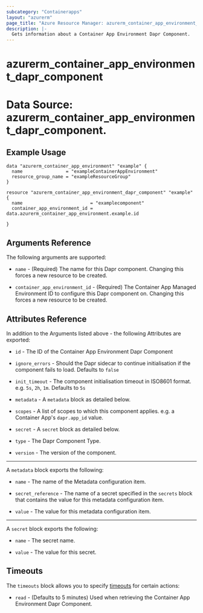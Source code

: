 ```yaml
---
subcategory: "Containerapps"
layout: "azurerm"
page_title: "Azure Resource Manager: azurerm_container_app_environment_dapr_component"
description: |-
  Gets information about a Container App Environment Dapr Component.
---
```


# azurerm_container_app_environment_dapr_component

# Data Source: azurerm_container_app_environment_dapr_component.

## Example Usage

```hcl
data "azurerm_container_app_environment" "example" {
  name                = "exampleContainerAppEnvironment"
  resource_group_name = "exampleResourceGroup"
}

resource "azurerm_container_app_environment_dapr_component" "example" {
  name                         = "examplecomponent"
  container_app_environment_id = data.azurerm_container_app_environment.example.id

}
```

## Arguments Reference

The following arguments are supported:

* `name` - (Required) The name for this Dapr component. Changing this forces a new resource to be created.

* `container_app_environment_id` - (Required) The Container App Managed Environment ID to configure this Dapr component on. Changing this forces a new resource to be created.

## Attributes Reference

In addition to the Arguments listed above - the following Attributes are exported:

* `id` - The ID of the Container App Environment Dapr Component

* `ignore_errors` - Should the Dapr sidecar to continue initialisation if the component fails to load. Defaults to `false`

* `init_timeout` - The component initialisation timeout in ISO8601 format. e.g. `5s`, `2h`, `1m`. Defaults to `5s`

* `metadata` - A `metadata` block as detailed below.

* `scopes` - A list of scopes to which this component applies. e.g. a Container App's `dapr.app_id` value.

* `secret` - A `secret` block as detailed below.

* `type` - The Dapr Component Type.

* `version` - The version of the component.

---

A `metadata` block exports the following:

* `name` -  The name of the Metadata configuration item.

* `secret_reference` -  The name of a secret specified in the `secrets` block that contains the value for this metadata configuration item.

* `value` -  The value for this metadata configuration item.

---

A `secret` block exports the following:

* `name` -  The secret name.

* `value` -  The value for this secret.

## Timeouts

The `timeouts` block allows you to specify [timeouts](https://www.terraform.io/docs/configuration/resources.html#timeouts) for certain actions:

* `read` - (Defaults to 5 minutes) Used when retrieving the Container App Environment Dapr Component.
